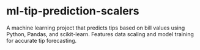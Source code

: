 # ml-tip-prediction-scalers
A machine learning project that predicts tips based on bill values using Python, Pandas, and scikit-learn. Features data scaling and model training for accurate tip forecasting.
